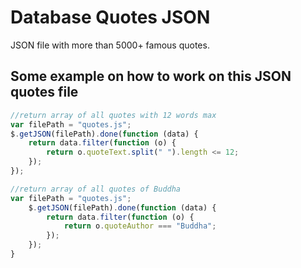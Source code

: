 # Database Quotes JSON
JSON file with more than 5000+ famous quotes.

## Some example on how to work on this JSON quotes file

```javascript
//return array of all quotes with 12 words max
var filePath = "quotes.js";
$.getJSON(filePath).done(function (data) {
	return data.filter(function (o) {
		return o.quoteText.split(" ").length <= 12;
	});
});

//return array of all quotes of Buddha
var filePath = "quotes.js";
	$.getJSON(filePath).done(function (data) {
		return data.filter(function (o) {
			return o.quoteAuthor === "Buddha";
		});
	});
}
```
